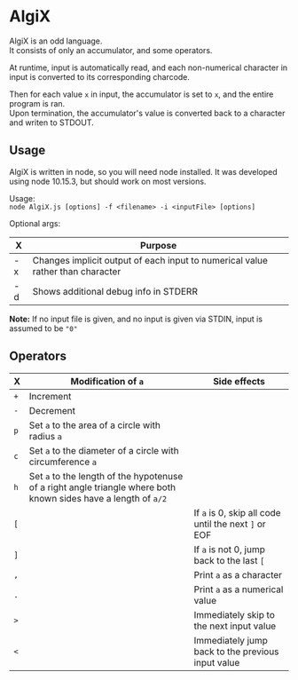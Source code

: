 # AlgiX

AlgiX is an odd language.  
It consists of only an accumulator, and some operators.

At runtime, input is automatically read, and each non-numerical character in input is converted to its corresponding charcode.

Then for each value `x` in input, the accumulator is set to `x`, and the entire program is ran.  
Upon termination, the accumulator's value is converted back to a character and writen to STDOUT.

## Usage

AlgiX is written in node, so you will need node installed. It was developed using node 10.15.3, but should work on most versions.

Usage:  
`node AlgiX.js [options] -f <filename> -i <inputFile> [options]`

Optional args:

| X  | Purpose                                                                        |
|----|--------------------------------------------------------------------------------|
| -x | Changes implicit output of each input to numerical value rather than character |
| -d | Shows additional debug info in STDERR                                          |

**Note:** If no input file is given, and no input is given via STDIN, input is assumed to be `"0"`

## Operators

| X   | Modification of `a`                                                                                             | Side effects                                         |
|-----|-----------------------------------------------------------------------------------------------------------------|------------------------------------------------------|
| `+` | Increment                                                                                                       |                                                      |
| `-` | Decrement                                                                                                       |                                                      |
| `p` | Set `a` to the area of a circle with radius `a`                                                                 |                                                      |
| `c` | Set `a` to the diameter of a circle with circumference `a`                                                      |                                                      |
| `h` | Set `a` to the length of the hypotenuse of a right angle triangle where both known sides have a length of `a/2` |                                                      |
| `[` |                                                                                                                 | If `a` is 0, skip all code until the next `]` or EOF |
| `]` |                                                                                                                 | If `a` is not 0, jump back to the last `[`           |
| `,` |                                                                                                                 | Print `a` as a character                             |
| `.` |                                                                                                                 | Print `a` as a numerical value                       |
| `>` |                                                                                                                 | Immediately skip to the next input value             |
| `<` |                                                                                                                 | Immediately jump back to the previous input value    |